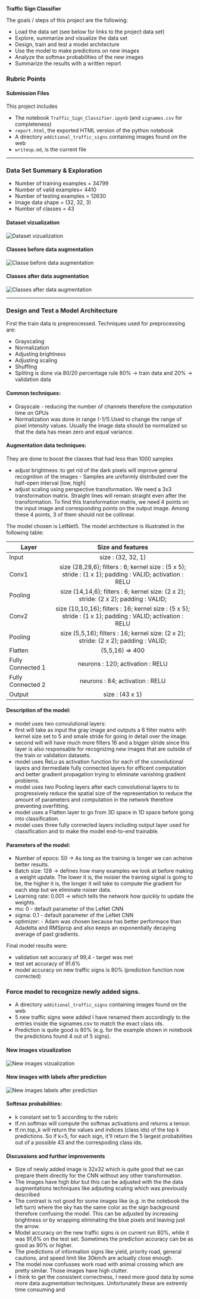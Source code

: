 **Traffic Sign Classifier** 

The goals / steps of this project are the following:
* Load the data set (see below for links to the project data set)
* Explore, summarize and visualize the data set
* Design, train and test a model architecture
* Use the model to make predictions on new images
* Analyze the softmax probabilities of the new images
* Summarize the results with a written report


### Rubric Points

#### Submission Files

This project includes

- The notebook `Traffic_Sign_Classifier.ipynb` (and `signames.csv` for completeness)
- `report.html`, the exported HTML version of the python notebook
- A directory `additional_traffic_signs` containing images found on the web
- `writeup.md`, is the current file

---

### Data Set Summary & Exploration

- Number of training examples = 34799
- Number of valid examples= 4410
- Number of testing examples = 12630
- Image data shape = (32, 32, 3)
- Number of classes = 43

#### Dataset vizualization
![Dataset vizualization](output_images/dataset_viz.png)

#### Classes before data augmentation
![Classe before data augmentation](output_images/classes_before_augmentation.png)

#### Classes after data augmentation
![Classes after data augmentation](output_images/classes_after_augmentation.png)


---

### Design and Test a Model Architecture

First the  train data is prepreocessed. Techniques used for preprocessing are:
* Grayscaling
* Normalization
* Adjusting brightness
* Adjusting scaling
* Shuffling
* Spliting is done via 80/20 percentage rule 80% -> train data and 20% -> validation data

#### Common techniques:
- Grayscale - reducing the number of channels therefore the computation time on GPUs
- Normalization was done in range (-1/1).Used to change the range of pixel intensity values. Usually the image data should be normalized so that the data has mean zero and equal variance.

#### Augmentation data techniques: 
They are done to boost the classes that had less than 1000 samples 
- adjust brightness :to get rid of the dark pixels will improve general recognition of the images - Samples are uniformly distributed over the half-open interval [low, high]
- adjust scaling using perspective transformation. 
We need a 3x3 transformation matrix. 
Straight lines will remain straight even after the transformation. 
To find this transformation matrix, we need 4 points on the input image and corresponding points on the output image. 
Among these 4 points, 3 of them should not be collinear.

The model chosen is LetNet5. The model architecture is illustrated in the following table:

| Layer             | Size and  features   | 
| -------------     |:--------------------:| 
| Input             | size : (32, 32, 1) | 
| Conv1             | size (28,28,6); filters : 6; kernel size : (5 x 5); stride : (1 x 1); padding : VALID; activation : RELU |
| Pooling           | size (14,14,6); filters : 6; kernel size: (2 x 2); stride: (2 x 2); padding : VALID;|
| Conv2             | size (10,10,16); filters : 16; kernel size : (5 x 5); stride : (1 x 1); padding : VALID; activation : RELU | 
| Pooling       	| size (5,5,16); filters : 16; kernel size: (2 x 2); stride: (2 x 2); padding : VALID;|
| Flatten 	    	| (5,5,16) => 400 |
| Fully Connected 1 | neurons : 120; activation : RELU |
| Fully Connected 2 | neurons : 84; activation : RELU |
| Output 	    	| size : (43 x 1) |


#### Description of the model:
- model uses two convulutional layers: 
- first will take as input the gray image and outputs a 6 filter matrix with kernel size set to 5 and smale stride for going in detail over the image.
- second will will have much more filters 16 and a bigger stride since this layer is also responsable for recognizing new images that are outside of the train or validation datasets. 
- model uses ReLu as activation function for each of the convolutional layers and itermediate fully connected layers for efficent computation and better gradient propagation trying to eliminate vanishing gradient problems.
- model uses two Pooling layers after each convolutional layers to to progressively reduce the spatial size of the representation to reduce the amount of parameters and computation in the network therefore preventing overfitting.
- model uses a Flatten layer to go from 3D space in 1D space before going into classification.
- model uses three fully connected layers including output layer used for classification and to make the model end-to-end trainable.

#### Parameters of the model:
- Number of epocs: 50 -> As long as the training is longer we can acheive better results.
- Batch size: 128 -> defines how many examples we look at before making a weight update. The lower it is, the noisier the training signal is going to be, the higher it is, the longer it will take to compute the gradient for each step but we eliminate noiser data.
- Learning rate: 0.001 -> which tells the network how quickly to update the weights.
- mu: 0 - default parameter of the LeNet CNN
- sigma: 0.1 - default parameter of the LeNet CNN
- optimizer: - Adam was chosen because has better performace than Adadelta and RMSprop and also keeps an exponentially decaying average of past gradients.

Final model results were:
* validation set accuracy of 99,4 - target was met
* test set accuracy of 91.6%
* model accuracy on new traffic signs is 80% (prediction function now corrected)

### Force model to recognize newly added signs. 
- A directory `additional_traffic_signs` containing images found on the web
- 5 new traffic signs were added I have renamed them accordingly to the entries inside the signames.csv to match the exact class ids.
- Prediction is quite good is 80% (e.g. for the example shown in notebook the predictions found 4 out of 5 signs).

#### New images vizualization
![New images vizualization](output_images/new_sings.png)

#### New images with labels after prediction
![New images labels after prediction](output_images/new_signs_with_label.png)

#### Softmax probabilities:
- k constant set to 5 according to the rubric
- tf.nn.softmax will compute the softmax activations and returns a tensor. 
- tf.nn.top_k will return the values and indices (class ids) of the top k predictions. So if k=5, for each sign, it'll return the 5 largest probabilities out of a possible 43 and the correspoding class ids.

#### Discussions and further improvements
- Size of newly added image is 32x32 which is quite good that we can prepare them directly for the CNN without any other transformation.
- The images have high blur but this can be adjusted with the the data augmentations techniques like adjsuting scaling which was previously described
- The contrast is not good for some images like (e.g. in the notebook the left turn) where the sky has the same color as the sign background therefore confusing the model. This can be adjusted by increasing brightness or by wrapping eliminating the blue pixels and leaving just the arrow.
- Model accuracy on the new traffic signs is on current run 80%, while it was 91,6% on the test set. Sometimes the prediction accuracy can be as good as 90% or higher.
- The predictions of information signs like yield, priority road, general cautions, and speed limit like 30km/h are actually close enough.
- The model now confusses work road with animal crossing which are pretty similar. Those images have high clutter.  
- I think to get the consistent correctness, I need more good data by some more data augmentation techniques. Unfortunately these are extremly time consuming and 




